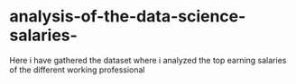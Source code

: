 # analysis-of-the-data-science-salaries-
Here i have gathered the dataset where i analyzed the top earning salaries of the  different working professional 



